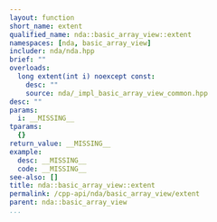 ```yaml
---
layout: function
short_name: extent
qualified_name: nda::basic_array_view::extent
namespaces: [nda, basic_array_view]
includer: nda/nda.hpp
brief: ""
overloads:
  long extent(int i) noexcept const:
    desc: ""
    source: nda/_impl_basic_array_view_common.hpp
desc: ""
params:
  i: __MISSING__
tparams:
  {}
return_value: __MISSING__
example:
  desc: __MISSING__
  code: __MISSING__
see-also: []
title: nda::basic_array_view::extent
permalink: /cpp-api/nda/basic_array_view/extent
parent: nda::basic_array_view
...
```


